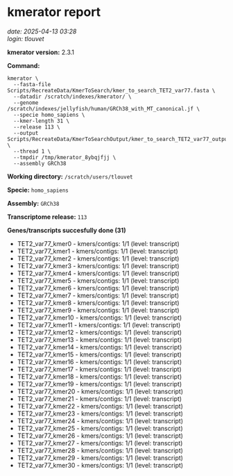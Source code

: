 # kmerator report
*date: 2025-04-13 03:28*  
*login: tlouvet*

**kmerator version:** 2.3.1

**Command:**

```
kmerator \
  --fasta-file Scripts/RecreateData/KmerToSearch/kmer_to_search_TET2_var77.fasta \
  --datadir /scratch/indexes/kmerator/ \
  --genome /scratch/indexes/jellyfish/human/GRCh38_with_MT_canonical.jf \
  --specie homo_sapiens \
  --kmer-length 31 \
  --release 113 \
  --output Scripts/RecreateData/KmerToSearchOutput/kmer_to_search_TET2_var77_output \
  --thread 1 \
  --tmpdir /tmp/kmerator_8ybqjfjj \
  --assembly GRCh38
```

**Working directory:** `/scratch/users/tlouvet`

**Specie:** `homo_sapiens`

**Assembly:** `GRCh38`

**Transcriptome release:** `113`

**Genes/transcripts succesfully done (31)**

- TET2_var77_kmer0 - kmers/contigs: 1/1 (level: transcript)
- TET2_var77_kmer1 - kmers/contigs: 1/1 (level: transcript)
- TET2_var77_kmer2 - kmers/contigs: 1/1 (level: transcript)
- TET2_var77_kmer3 - kmers/contigs: 1/1 (level: transcript)
- TET2_var77_kmer4 - kmers/contigs: 1/1 (level: transcript)
- TET2_var77_kmer5 - kmers/contigs: 1/1 (level: transcript)
- TET2_var77_kmer6 - kmers/contigs: 1/1 (level: transcript)
- TET2_var77_kmer7 - kmers/contigs: 1/1 (level: transcript)
- TET2_var77_kmer8 - kmers/contigs: 1/1 (level: transcript)
- TET2_var77_kmer9 - kmers/contigs: 1/1 (level: transcript)
- TET2_var77_kmer10 - kmers/contigs: 1/1 (level: transcript)
- TET2_var77_kmer11 - kmers/contigs: 1/1 (level: transcript)
- TET2_var77_kmer12 - kmers/contigs: 1/1 (level: transcript)
- TET2_var77_kmer13 - kmers/contigs: 1/1 (level: transcript)
- TET2_var77_kmer14 - kmers/contigs: 1/1 (level: transcript)
- TET2_var77_kmer15 - kmers/contigs: 1/1 (level: transcript)
- TET2_var77_kmer16 - kmers/contigs: 1/1 (level: transcript)
- TET2_var77_kmer17 - kmers/contigs: 1/1 (level: transcript)
- TET2_var77_kmer18 - kmers/contigs: 1/1 (level: transcript)
- TET2_var77_kmer19 - kmers/contigs: 1/1 (level: transcript)
- TET2_var77_kmer20 - kmers/contigs: 1/1 (level: transcript)
- TET2_var77_kmer21 - kmers/contigs: 1/1 (level: transcript)
- TET2_var77_kmer22 - kmers/contigs: 1/1 (level: transcript)
- TET2_var77_kmer23 - kmers/contigs: 1/1 (level: transcript)
- TET2_var77_kmer24 - kmers/contigs: 1/1 (level: transcript)
- TET2_var77_kmer25 - kmers/contigs: 1/1 (level: transcript)
- TET2_var77_kmer26 - kmers/contigs: 1/1 (level: transcript)
- TET2_var77_kmer27 - kmers/contigs: 1/1 (level: transcript)
- TET2_var77_kmer28 - kmers/contigs: 1/1 (level: transcript)
- TET2_var77_kmer29 - kmers/contigs: 1/1 (level: transcript)
- TET2_var77_kmer30 - kmers/contigs: 1/1 (level: transcript)
